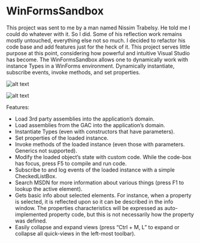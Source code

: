 # WinFormsSandbox
This project was sent to me by a man named Nissim Trabelsy. He told me I could do whatever with it. So I did. Some of his reflection work remains mostly untouched, everything else not so much. I decided to refactor his code base and add features just for the heck of it. This project serves little purpose at this point, considering how powerful and intuitive Visual Studio has become.
The WinFormsSandbox allows one to dynamically work with instance Types in a WinForms environment. Dynamically instantiate, subscribe events, invoke methods, and set properties.

![alt text](http://i.imgur.com/xbr2D0i.png "Main Window")

![alt text](http://i.imgur.com/QwiHfoK.png "GAC Dialog")

Features:
- Load 3rd party assemblies into the application’s domain.
- Load assemblies from the GAC into the application’s domain.
- Instantiate Types (even with constructors that have parameters).
- Set properties of the loaded instance.
- Invoke methods of the loaded instance (even those with parameters. Generics not supported).
- Modify the loaded object’s state with custom code. While the code-box has focus, press F5 to compile and run code.
- Subscribe to and log events of the loaded instance with a simple CheckedListBox.
- Search MSDN for more information about various things (press F1 to lookup the active element).
- Gets basic info about selected elements. For instance, when a property is selected, it is reflected upon so it can be described in the info window. The properties characteristics will be expressed as auto-implemented property code, but this is not necessarily how the property was defined.
- Easily collapse and expand views (press “Ctrl + M, L” to expand or collapse all quick-views in the left-most toolbar).

